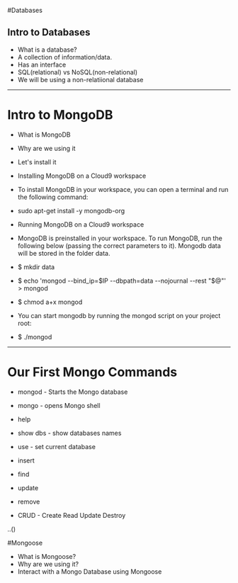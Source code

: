 #Databases

## Intro to Databases
* What is a database?
*   A collection of information/data.
*   Has an interface
* SQL(relational) vs NoSQL(non-relational)
* We will be using a non-relatiional database

-------------------------
# Intro to MongoDB
* What is MongoDB
* Why are we using it 
* Let's install it


* Installing MongoDB on a Cloud9 workspace
* To install MongoDB in your workspace, you can open a terminal and run the following command:

* sudo apt-get install -y mongodb-org
* Running MongoDB on a Cloud9 workspace
* MongoDB is preinstalled in your workspace. To run MongoDB, run the following below (passing the correct parameters to it). Mongodb data will be stored in the folder data.

* $ mkdir data
* $ echo 'mongod --bind_ip=$IP --dbpath=data --nojournal --rest "$@"' > mongod
* $ chmod a+x mongod
* You can start mongodb by running the mongod script on your project root:

* $ ./mongod 

-------------------------
# Our First Mongo Commands
* mongod - Starts the Mongo database
* mongo - opens Mongo shell
* help
* show dbs - show databases names
* use - set current database
* insert
* find
* update
* remove

* CRUD - Create Read Update Destroy

<Database>.<Collection>.<command>()

#Mongoose
* What is Mongoose?
* Why are we using it?
* Interact with a Mongo Database using Mongoose
